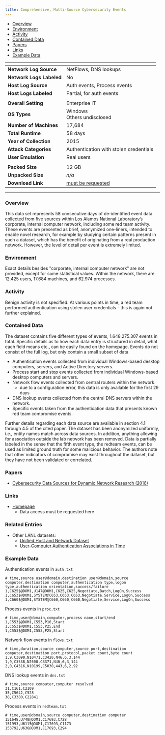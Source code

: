 ```yaml
---
title: Comprehensive, Multi-Source Cybersecurity Events
---
```


- [Overview](#overview)
- [Environment](#environment)
- [Activity](#activity)
- [Contained Data](#contained-data)
- [Papers](#papers)
- [Links](#links)
- [Example Data](#example-data)

| <!-- -->                 | <!-- -->                                               |
|--------------------------|--------------------------------------------------------|
| **Network Log Source**   | NetFlows, DNS lookups                             |
| **Network Logs Labeled** | No                                                     |
| **Host Log Source**      | Auth events, Process events                            |
| **Host Logs Labeled**    | Partial, for auth events                               |
|                          |                                                        |
| **Overall Setting**      | Enterprise IT                                          |
| **OS Types**             | Windows <br> Others undisclosed                        |
| **Number of Machines**   | 17,684                                                 |
| **Total Runtime**        | 58 days                                                |
| **Year of Collection**   | 2015                                                   |
| **Attack Categories**    | Authentication with stolen credentials                 |
| **User Emulation**       | Real users                                             |
|                          |                                                        |
| **Packed Size**          | 12 GB                                                  |
| **Unpacked Size**        | _n/a_                                                  |
| **Download Link**        | [must be requested](https://csr.lanl.gov/data/cyber1/) |

***

### Overview

This data set represents 58 consecutive days of de-identified event data collected from five sources within Los Alamos
National Laboratory’s corporate, internal computer network, including some red team activity.
These events are presented as brief, anonymized one-liners, intended to enable novel research, for example by studying
certain patterns present in such a dataset, which has the benefit of originating from a real production network.
However, the level of detail per event is extremely limited.

### Environment

Exact details besides "corporate, internal computer network" are not provided, except for some statistical values.
Within the network, there are 12.425 users, 17.684 machines, and 62.974 processes.

### Activity

Benign activity is not specified.
At various points in time, a red team performed authentication using stolen user credentials - this is again not further
explained.

### Contained Data

The dataset contains five different types of events, 1.648.275.307 events in total.
Specific details as to how each data entry is structured in detail, what each field means etc., can be easily found on
the homepage.
Events do not consist of the full log, but only contain a small subset of data.

- Authentication events collected from individual Windows-based desktop computers, servers, and Active Directory
  servers.
- Process start and stop events collected from individual Windows-based desktop computers and servers.
- Network flow events collected from central routers within the network.
    - due to a configuration error, this data is only available for the first 29 days
- DNS lookup events collected from the central DNS servers within the network.
- Specific events taken from the authentication data that presents known red team compromise events.

Further details regarding each data source are available in section 4.1 through 4.5 of the cited paper.
The dataset has been anonymized uniformly, i.e., entity names match across data sources.
In addition, anything allowing for association outside the lab network has been removed.
Data is partially labeled in the sense that the fifth event type, the redteam events, can be used as limited ground
truth for some malicious behavior.
The authors note that other indicators of compromise may exist throughout the dataset, but they have not been validated
or correlated.

### Papers

- [Cybersecurity Data Sources for Dynamic Network Research (2016)](https://doi.org/10.1142/9781786340757_0002)

### Links

- [Homepage](https://csr.lanl.gov/data/cyber1/)
    - Data access must be requested here

### Related Entries
- Other LANL datasets:
    - [Unified Host and Network Dataset](unified_host_and_network_dataset.md)
    - [User-Computer Authentication Associations in Time](user_computer_associations.md)

### Example Data

Authentication events in `auth.txt`

```shell
# time,source user@domain,destination user@domain,source computer,destination computer,authentication type,logon type,authentication orientation,success/failure
1,C625$@DOM1,U147@DOM1,C625,C625,Negotiate,Batch,LogOn,Success
1,C653$@DOM1,SYSTEM@C653,C653,C653,Negotiate,Service,LogOn,Success
1,C660$@DOM1,SYSTEM@C660,C660,C660,Negotiate,Service,LogOn,Success
```

Process events in `proc.txt`

```shell
# time,user@domain,computer,process name,start/end
1,C553$@DOM1,C553,P16,Start
1,C553$@DOM1,C553,P25,End
1,C553$@DOM1,C553,P25,Start
```

Network flow events in `flows.txt`

```shell
# time,duration,source computer,source port,destination computer,destination port,protocol,packet count,byte count
1,9,C3090,N10471,C3420,N46,6,3,144
1,9,C3538,N2600,C3371,N46,6,3,144
2,0,C4316,N10199,C5030,443,6,2,92
```

DNS lookup events in `dns.txt`

```shell
# time,source computer,computer resolved
31,C161,C2109
35,C5642,C528
38,C3380,C22841
```

Process events in `redteam.txt`

```shell
# time,user@domain,source computer,destination computer
151648,U748@DOM1,C17693,C728
151993,U6115@DOM1,C17693,C1173
153792,U636@DOM1,C17693,C294
```